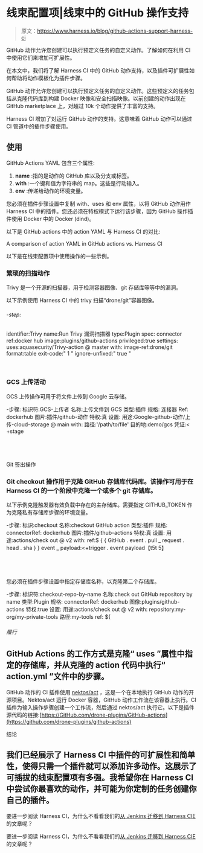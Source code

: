 # 线束配置项|线束中的 GitHub 操作支持

> 原文：<https://www.harness.io/blog/github-actions-support-harness-ci>

GitHub 动作允许您创建可以执行预定义任务的自定义动作。了解如何在利用 CI 中使用它们来增加可扩展性。

在本文中，我们将了解 Harness CI 中的 GitHub 动作支持，以及插件可扩展性如何帮助将动作模板化为插件步骤。

GitHub 动作允许您创建可以执行预定义任务的自定义动作。这些预定义的任务包括从克隆代码库到构建 Docker 映像和安全扫描映像。以前创建的动作出现在 GitHub marketplace 上，对超过 10k 个动作提供了丰富的支持。

Harness CI 增加了对运行 GitHub 动作的支持。这意味着 GitHub 动作可以通过 CI 管道中的插件步骤使用。

## 使用

GitHub Actions YAML 包含三个属性:

1.  **name** :指的是动作的 GitHub 库以及分支或标签。
2.  **with** :一个键和值为字符串的 map。这些是行动输入。
3.  **env** :传递给动作的环境变量。

您必须在插件步骤设置中复制 with、uses 和 env 属性，以将 GitHub 动作用作 Harness CI 中的插件。您还必须在特权模式下运行该步骤，因为 GitHub 操作插件使用 Docker 中的 Docker (dind)。

以下是 GitHub actions 中的 action YAML 与 Harness CI 的对比:

A comparison of action YAML in GitHub actions vs. Harness CI

以下是在线束配置项中使用操作的一些示例。

### 繁琐的扫描动作

Trivy 是一个开源的扫描器，用于检测容器图像、git 存储库等等中的漏洞。

以下示例使用 Harness CI 中的 trivy 扫描“drone/git”容器图像。

###### -step:
identifier:Trivy
name:Run Trivy 漏洞扫描器
type:Plugin
spec:
connector ref:docker hub
image:plugins/github-actions
privileged:true
settings:
uses:aquasecurity/Trivy-action @ master
with:
image-ref:drone/git
format:table
exit-code:" 1 "
ignore-unfixed:" true "

‍

### GCS 上传活动

GCS 上传操作可用于将文件上传到 Google 云存储。

-步骤:
标识符:GCS-上传者
名称:上传文件到 GCS
类型:插件
规格:
连接器 Ref: dockerhub
图片:插件/github-动作
特权:真
设置:
用途:Google-github-动作/上传-cloud-storage @ main
with:
路径:'/path/to/file'
目的地:demo/gcs
凭证:< +stage

###### ‍

Git 签出操作

### Git checkout 操作用于克隆 GitHub 存储库代码库。该操作可用于在 Harness CI 的一个阶段中克隆一个或多个 git 存储库。

以下示例克隆触发器有效负载中存在的主存储库。需要指定 GITHUB_TOKEN 作为克隆私有存储库步骤的环境变量。

-步骤:
标识:checkout
名称:checkout GitHub action
类型:插件
规格:
connectorRef: dockerhub
图片:插件/github-actions
特权:真
设置:
用途:actions/check out @ v2
with:
ref:$ { { GitHub . event . pull _ request . head . sha } }
event _ payload:<+trigger . event payload【t5t 5】

###### ‍

您必须在插件步骤设置中指定存储库名称，以克隆第二个存储库。

-步骤:
标识符:checkout-repo-by-name
名称:check out GitHub repository by name
类型:Plugin
规格:
connectorRef: dockerhub
图像:plugins/github-actions
特权:true
设置:
用途:actions/check out @ v2
with:
repository:my-org/my-private-tools
路径:my-tools
ref: ${

###### 履行

## GitHub Actions 的工作方式是克隆“ **uses** ”属性中指定的存储库，并从克隆的 action 代码中执行“ **action.yml** ”文件中的步骤。

GitHub 动作的 CI 插件使用 [nektos/act](https://github.com/nektos/act) ，这是一个在本地执行 GitHub 动作的开源项目。Nektos/act 运行 Docker 容器，GitHub 动作工作流在该容器上执行。CI 插件为输入操作步骤创建一个工作流，然后通过 nektos/act 执行它。以下是插件源代码的链接:[https://GitHub.com/drone-plugins/GitHub-actions](https://github.com/drone-plugins/github-actions)

结论

## 我们已经展示了 Harness CI 中插件的可扩展性和简单性，使得只需一个插件就可以添加许多动作。这展示了可插拔的线束配置项有多强。我希望你在 Harness CI 中尝试你最喜欢的动作，并可能为你定制的任务创建你自己的插件。

要进一步阅读 Harness CI，为什么不看看我们的[从 Jenkins 迁移到 Harness CIE](https://harness.io/blog/jenkins-to-cie-journey/) 的文章呢？

要进一步阅读 Harness CI，为什么不看看我们的[从 Jenkins 迁移到 Harness CIE](https://harness.io/blog/jenkins-to-cie-journey/) 的文章呢？